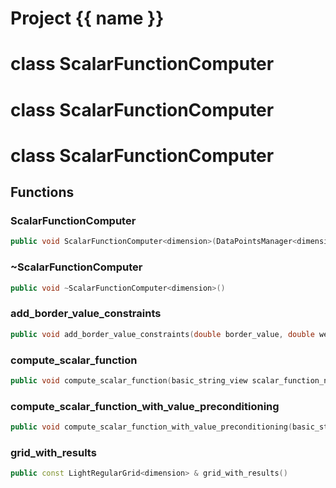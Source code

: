 <script setup>
import {useRoute} from 'vitepress'
const {path} = useRoute()
const tokens = path.split('/')
const words = tokens[2].split('-');
for (let i = 0; i < words.length; i++) {
    words[i] = words[i].charAt(0).toUpperCase() + words[i].slice(1);
    words[i] = words[i].replace('geode', 'Geode')
}
const name = words.join('-');
</script>
# Project {{ name }}

# class ScalarFunctionComputer


# class ScalarFunctionComputer


# class ScalarFunctionComputer


## Functions

### ScalarFunctionComputer

```cpp
public void ScalarFunctionComputer<dimension>(DataPointsManager<dimension> & constraints_manager, const BoundingBox<dimension> & computation_bbox, double target_cell_length)
```


### ~ScalarFunctionComputer

```cpp
public void ~ScalarFunctionComputer<dimension>()
```


### add_border_value_constraints

```cpp
public void add_border_value_constraints(double border_value, double weight)
```


### compute_scalar_function

```cpp
public void compute_scalar_function(basic_string_view scalar_function_name)
```


### compute_scalar_function_with_value_preconditioning

```cpp
public void compute_scalar_function_with_value_preconditioning(basic_string_view scalar_function_name, basic_string_view existing_scalar_function_name)
```


### grid_with_results

```cpp
public const LightRegularGrid<dimension> & grid_with_results()
```





